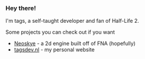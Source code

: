 ### Hey there!
I'm tags, a self-taught developer and fan of Half-Life 2.  

Some projects you can check out if you want
  - [Neoskye](https://github.com/neoskye-team/engine) - a 2d engine built off of FNA (hopefully)
  - [tagsdev.nl](https://github.com/zTags/ztags.github.io) - my personal website
